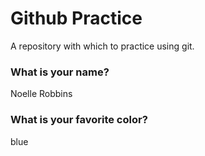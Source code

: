 # Github Practice

A repository with which to practice using git.

### What is your name?

Noelle Robbins


### What is your favorite color?

blue
